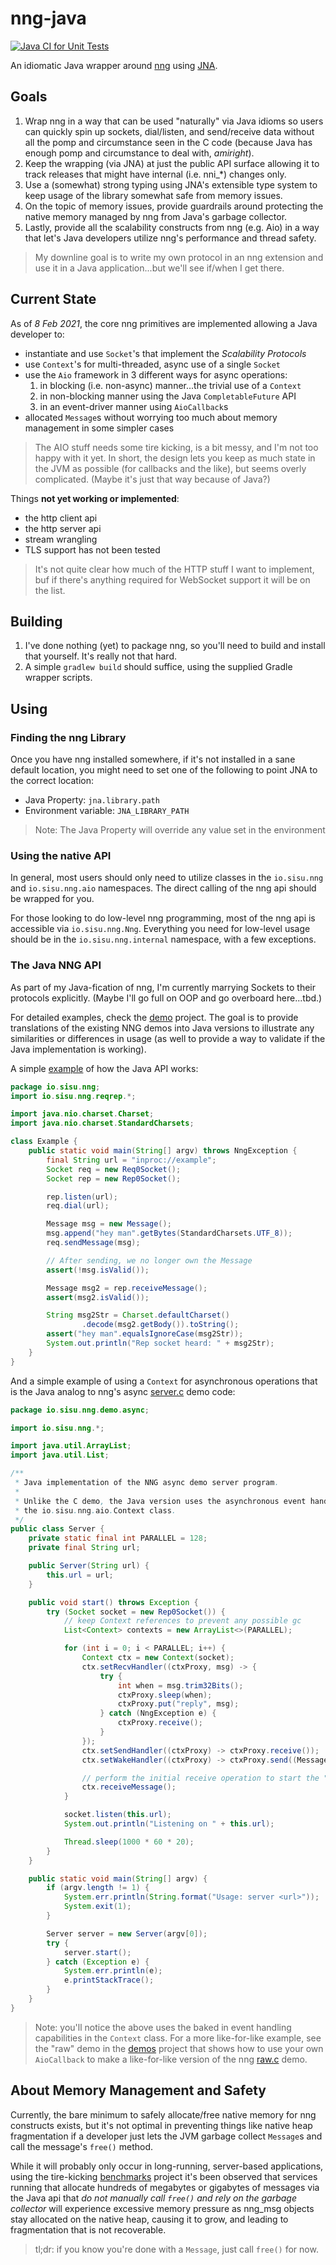 # nng-java
[![Java CI for Unit Tests](https://github.com/voutilad/nng-java/actions/workflows/unit-testing.yml/badge.svg)](https://github.com/voutilad/nng-java/actions/workflows/unit-testing.yml)

An idiomatic Java wrapper around [nng](https://nng.nanomsg.org) using 
[JNA](https://github.com/java-native-access/jna).

## Goals
1. Wrap nng in a way that can be used "naturally" via Java idioms so users can
   quickly spin up sockets, dial/listen, and send/receive data without all the
   pomp and circumstance seen in the C code (because Java has enough pomp and
   circumstance to deal with, _amiright_).
2. Keep the wrapping (via JNA) at just the public API surface allowing it to
   track releases that might have internal (i.e. nni_*) changes only.
3. Use a (somewhat) strong typing using JNA's extensible type system to keep
   usage of the library somewhat safe from memory issues.
4. On the topic of memory issues, provide guardrails around protecting the
   native memory managed by nng from Java's garbage collector.
5. Lastly, provide all the scalability constructs from nng (e.g. Aio) in a way
   that let's Java developers utilize nng's performance and thread safety.
   
> My downline goal is to write my own protocol in an nng extension and use it in
> a Java application...but we'll see if/when I get there.

## Current State
As of _8 Feb 2021_, the core nng primitives are implemented allowing a Java
developer to:

* instantiate and use `Socket`'s that implement the _Scalability Protocols_
* use `Context`'s for multi-threaded, async use of a single `Socket`
* use the `Aio` framework in 3 different ways for async operations:
  1. in blocking (i.e. non-async) manner...the trivial use of a `Context`
  2. in non-blocking manner using the Java `CompletableFuture` API
  3. in an event-driver manner using `AioCallback`s
* allocated `Message`s without worrying too much about memory management in
  some simpler cases
  
> The AIO stuff needs some tire kicking, is a bit messy, and I'm not too happy
> with it yet. In short, the design lets you keep as much state in the JVM as
> possible (for callbacks and the like), but seems overly complicated. (Maybe
> it's just that way because of Java?)

Things **not yet working or implemented**:

* the http client api
* the http server api
* stream wrangling
* TLS support has not been tested

> It's not quite clear how much of the HTTP stuff I want to implement, buf if
> there's anything required for WebSocket support it will be on the list.

## Building
1. I've done nothing (yet) to package nng, so you'll need to build and
   install that yourself. It's really not that hard.
2. A simple `gradlew build` should suffice, using the supplied Gradle
   wrapper scripts.

## Using
### Finding the nng Library
Once you have nng installed somewhere, if it's not installed in a sane default
location, you might need to set one of the following to point JNA to the
correct location:

- Java Property: `jna.library.path`
- Environment variable: `JNA_LIBRARY_PATH`

> Note: The Java Property will override any value set in the environment

### Using the native API
In general, most users should only need to utilize classes in the 
`io.sisu.nng` and `io.sisu.nng.aio` namespaces. The direct calling of the nng
api should be wrapped for you.

For those looking to do low-level nng programming, most of the nng api is
accessible via `io.sisu.nng.Nng`. Everything you need for low-level usage
should be in the `io.sisu.nng.internal` namespace, with a few exceptions.

### The Java NNG API
As part of my Java-fication of nng, I'm currently marrying Sockets to their
protocols explicitly. (Maybe I'll go full on OOP and go overboard here...tbd.)

For detailed examples, check the [demo](demo/) project. The goal is to provide
translations of the existing NNG demos into Java versions to illustrate any
similarities or differences in usage (as well to provide a way to validate if
the Java implementation is working).

A simple [example](src/test/java/io/sisu/nng/Example.java) of how the Java API
works:

```java
package io.sisu.nng;
import io.sisu.nng.reqrep.*;

import java.nio.charset.Charset;
import java.nio.charset.StandardCharsets;

class Example {
    public static void main(String[] argv) throws NngException {
        final String url = "inproc://example";
        Socket req = new Req0Socket();
        Socket rep = new Rep0Socket();

        rep.listen(url);
        req.dial(url);

        Message msg = new Message();
        msg.append("hey man".getBytes(StandardCharsets.UTF_8));
        req.sendMessage(msg);

        // After sending, we no longer own the Message
        assert(!msg.isValid());

        Message msg2 = rep.receiveMessage();
        assert(msg2.isValid());

        String msg2Str = Charset.defaultCharset()
                .decode(msg2.getBody()).toString();
        assert("hey man".equalsIgnoreCase(msg2Str));
        System.out.println("Rep socket heard: " + msg2Str);
    }
}
```

And a simple example of using a `Context` for asynchronous operations that is
the Java analog to nng's async 
[server.c](https://github.com/nanomsg/nng/blob/master/demo/async/server.c)
demo code:

```java
package io.sisu.nng.demo.async;

import io.sisu.nng.*;

import java.util.ArrayList;
import java.util.List;

/**
 * Java implementation of the NNG async demo server program.
 *
 * Unlike the C demo, the Java version uses the asynchronous event handler approach provided via
 * the io.sisu.nng.aio.Context class.
 */
public class Server {
    private static final int PARALLEL = 128;
    private final String url;

    public Server(String url) {
        this.url = url;
    }

    public void start() throws Exception {
        try (Socket socket = new Rep0Socket()) {
            // keep Context references to prevent any possible gc
            List<Context> contexts = new ArrayList<>(PARALLEL);

            for (int i = 0; i < PARALLEL; i++) {
                Context ctx = new Context(socket);
                ctx.setRecvHandler((ctxProxy, msg) -> {
                    try {
                        int when = msg.trim32Bits();
                        ctxProxy.sleep(when);
                        ctxProxy.put("reply", msg);
                    } catch (NngException e) {
                        ctxProxy.receive();
                    }
                });
                ctx.setSendHandler((ctxProxy) -> ctxProxy.receive());
                ctx.setWakeHandler((ctxProxy) -> ctxProxy.send((Message) ctxProxy.get("reply")));

                // perform the initial receive operation to start the "event loop"
                ctx.receiveMessage();
            }

            socket.listen(this.url);
            System.out.println("Listening on " + this.url);

            Thread.sleep(1000 * 60 * 20);
        }
    }

    public static void main(String[] argv) {
        if (argv.length != 1) {
            System.err.println(String.format("Usage: server <url>"));
            System.exit(1);
        }

        Server server = new Server(argv[0]);
        try {
            server.start();
        } catch (Exception e) {
            System.err.println(e);
            e.printStackTrace();
        }
    }
}
```

> Note: you'll notice the above uses the baked in event handling capabilities
> in the `Context` class. For a more like-for-like example, see the "raw" demo
> in the [demos](./demos) project that shows how to use your own `AioCallback`
> to make a like-for-like version of the nng
> [raw.c](https://github.com/nanomsg/nng/blob/master/demo/raw/raw.c) demo.

## About Memory Management and Safety
Currently, the bare minimum to safely allocate/free native memory for nng
constructs exists, but it's not optimal in preventing things like native heap
fragmentation if a developer just lets the JVM garbage collect `Message`s and
call the message's `free()` method.

While it will probably only occur in long-running, server-based applications,
using the tire-kicking [benchmarks](./benchmarks) project it's been observed
that services running that allocate hundreds of megabytes or gigabytes of
messages via the Java api that _do not manually call `free()` and rely on the
garbage collector_ will experience excessive memory pressure as nng_msg
objects stay allocated on the native heap, causing it to grow, and leading to
fragmentation that is not recoverable.

> tl;dr: if you know you're done with a `Message`, just call `free()` for now.


